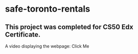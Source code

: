 # safe-toronto-rentals
This project was completed for CS50 Edx Certificate.
----------------------------------------------------------
A video displaying the webpage: <a herf="https://www.youtube.com/watch?v=AXauJVNXd8g">Click Me</a> 
